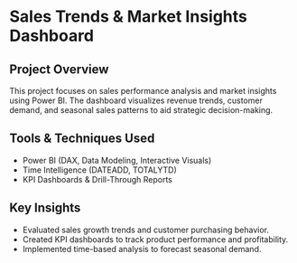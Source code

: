 # Sales Trends & Market Insights Dashboard  

## Project Overview  
This project focuses on sales performance analysis and market insights using Power BI. The dashboard visualizes revenue trends, customer demand, and seasonal sales patterns to aid strategic decision-making.  

## Tools & Techniques Used  
- Power BI (DAX, Data Modeling, Interactive Visuals)  
- Time Intelligence (DATEADD, TOTALYTD)  
- KPI Dashboards & Drill-Through Reports  

## Key Insights  
- Evaluated sales growth trends and customer purchasing behavior.  
- Created KPI dashboards to track product performance and profitability.  
- Implemented time-based analysis to forecast seasonal demand.
